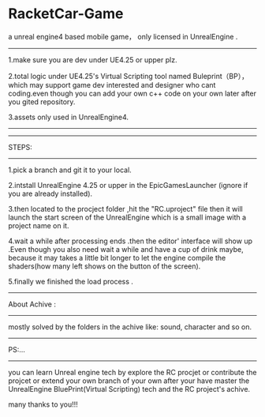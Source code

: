 # RacketCar-Game
a unreal engine4 based mobile game， only licensed in UnrealEngine .  

******************************************************************************  
1.make sure you are dev under UE4.25 or upper plz.  

2.total logic under UE4.25's Virtual Scripting tool named Buleprint（BP），which may support game dev interested and designer who cant coding.even though you can add your own c++ code on your own later after you gited repository.  

3.assets only used in UnrealEngine4.
******************************************************************************  


******************************************************************************  
STEPS:  
******************************************************************************  
1.pick a branch and git it to your local.  

2.intstall UnrealEngine 4.25 or upper in the EpicGamesLauncher (ignore if you are already installed).  

3.then located to the procject folder ,hit the "RC.uproject" file then it will launch the start screen of the UnrealEngine which is a small image with a project name on it.  

4.wait a while after processing ends .then the editor' interface will show up .Even though you also need wait a while and have a cup of drink maybe, because it may takes a little bit longer to let the engine compile the shaders(how many left shows on the button of the screen).  

5.finally we finished the load process .          

******************************************************************************  
About Achive :  
******************************************************************************  
mostly solved by the folders in the achive like: sound, character and so on.        

******************************************************************************  
PS:...  
******************************************************************************  
you can learn Unreal engine tech by explore the RC procjet or contribute the projcet or extend your own branch of your own after your have master the UnrealEngine BluePrint(Virtual Scripting) tech and the RC project's achive.  

many thanks to you!!!    
